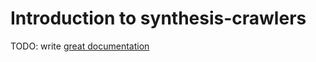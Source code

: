 # Introduction to synthesis-crawlers

TODO: write [great documentation](http://jacobian.org/writing/what-to-write/)
